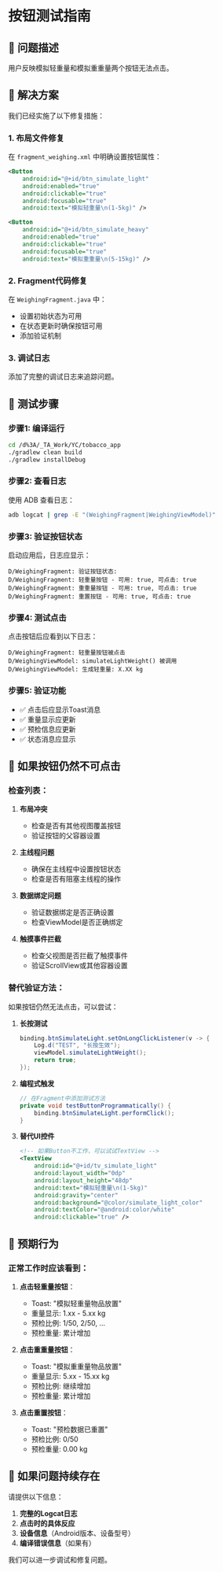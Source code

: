 # 按钮测试指南

## 🚫 问题描述
用户反映模拟轻重量和模拟重重量两个按钮无法点击。

## 🔧 解决方案
我们已经实施了以下修复措施：

### 1. 布局文件修复
在 `fragment_weighing.xml` 中明确设置按钮属性：
```xml
<Button
    android:id="@+id/btn_simulate_light"
    android:enabled="true"
    android:clickable="true"
    android:focusable="true"
    android:text="模拟轻重量\n(1-5kg)" />

<Button
    android:id="@+id/btn_simulate_heavy"
    android:enabled="true"
    android:clickable="true" 
    android:focusable="true"
    android:text="模拟重重量\n(5-15kg)" />
```

### 2. Fragment代码修复
在 `WeighingFragment.java` 中：
- 设置初始状态为可用
- 在状态更新时确保按钮可用
- 添加验证机制

### 3. 调试日志
添加了完整的调试日志来追踪问题。

## 🧪 测试步骤

### 步骤1: 编译运行
```bash
cd /d%3A/_TA_Work/YC/tobacco_app
./gradlew clean build
./gradlew installDebug
```

### 步骤2: 查看日志
使用 ADB 查看日志：
```bash
adb logcat | grep -E "(WeighingFragment|WeighingViewModel)"
```

### 步骤3: 验证按钮状态
启动应用后，日志应显示：
```
D/WeighingFragment: 验证按钮状态:
D/WeighingFragment: 轻重量按钮 - 可用: true, 可点击: true
D/WeighingFragment: 重重量按钮 - 可用: true, 可点击: true
D/WeighingFragment: 重置按钮 - 可用: true, 可点击: true
```

### 步骤4: 测试点击
点击按钮后应看到以下日志：
```
D/WeighingFragment: 轻重量按钮被点击
D/WeighingViewModel: simulateLightWeight() 被调用
D/WeighingViewModel: 生成轻重量: X.XX kg
```

### 步骤5: 验证功能
- ✅ 点击后应显示Toast消息
- ✅ 重量显示应更新
- ✅ 预检信息应更新
- ✅ 状态消息应显示

## 🐛 如果按钮仍然不可点击

### 检查列表：

1. **布局冲突**
   - 检查是否有其他视图覆盖按钮
   - 验证按钮的父容器设置

2. **主线程问题**
   - 确保在主线程中设置按钮状态
   - 检查是否有阻塞主线程的操作

3. **数据绑定问题**
   - 验证数据绑定是否正确设置
   - 检查ViewModel是否正确绑定

4. **触摸事件拦截**
   - 检查父视图是否拦截了触摸事件
   - 验证ScrollView或其他容器设置

### 替代验证方法：

如果按钮仍然无法点击，可以尝试：

1. **长按测试**
   ```java
   binding.btnSimulateLight.setOnLongClickListener(v -> {
       Log.d("TEST", "长按生效");
       viewModel.simulateLightWeight();
       return true;
   });
   ```

2. **编程式触发**
   ```java
   // 在Fragment中添加测试方法
   private void testButtonProgrammatically() {
       binding.btnSimulateLight.performClick();
   }
   ```

3. **替代UI控件**
   ```xml
   <!-- 如果Button不工作，可以试试TextView -->
   <TextView
       android:id="@+id/tv_simulate_light"
       android:layout_width="0dp"
       android:layout_height="48dp"
       android:text="模拟轻重量\n(1-5kg)"
       android:gravity="center"
       android:background="@color/simulate_light_color"
       android:textColor="@android:color/white"
       android:clickable="true" />
   ```

## 📱 预期行为

### 正常工作时应该看到：
1. **点击轻重量按钮**：
   - Toast: "模拟轻重量物品放置"
   - 重量显示: 1.xx - 5.xx kg
   - 预检比例: 1/50, 2/50, ...
   - 预检重量: 累计增加

2. **点击重重量按钮**：
   - Toast: "模拟重重量物品放置" 
   - 重量显示: 5.xx - 15.xx kg
   - 预检比例: 继续增加
   - 预检重量: 累计增加

3. **点击重置按钮**：
   - Toast: "预检数据已重置"
   - 预检比例: 0/50
   - 预检重量: 0.00 kg

## 🔄 如果问题持续存在

请提供以下信息：
1. **完整的Logcat日志**
2. **点击时的具体反应**
3. **设备信息**（Android版本、设备型号）
4. **编译错误信息**（如果有）

我们可以进一步调试和修复问题。 